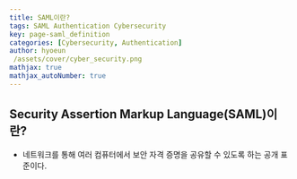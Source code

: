 ```yaml
---
title: SAML이란?
tags: SAML Authentication Cybersecurity
key: page-saml_definition
categories: [Cybersecurity, Authentication]
author: hyoeun
 /assets/cover/cyber_security.png
mathjax: true
mathjax_autoNumber: true
---
```


## Security Assertion Markup Language(SAML)이란?
* 네트워크를 통해 여러 컴퓨터에서 보안 자격 증명을 공유할 수 있도록 하는 공개 표준이다.

